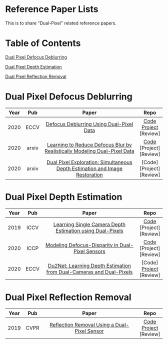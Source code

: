 # Reference Paper Lists

This is to share "Dual-Pixel" related reference papers.

<!-- Use the same format for Repo [Code](github link) <br /> [Project](project link) <br /> [Review](review contents' link) -->
<!-- Review can be the link to ppt / pdf / word that summarizes contents of the paper. -->

# Table of Contents

[Dual Pixel Defocus Deblurring](#dual-pixel-defocus-deblurring)

[Dual Pixel Depth Estimation](#dual-pixel-depth-estimation)

[Dual Pixel Reflection Removal](#dual-pixel-reflection-removal)

# Dual Pixel Defocus Deblurring

|Year|Pub|Paper|Repo|
|:---:|:---:|:---:|:---:|
|2020|ECCV|[Defocus Deblurring Using Dual-Pixel Data](https://arxiv.org/abs/2005.00305)|[Code](https://github.com/Abdullah-Abuolaim/defocus-deblurring-dual-pixel) <br /> [Project](https://www.eecs.yorku.ca/~abuolaim/eccv_2020_dp_defocus_deblurring/) <br /> [Review]|
|2020|arxiv|[Learning to Reduce Defocus Blur by Realistically Modeling Dual-Pixel Data](https://arxiv.org/abs/2012.03255)|[Code](https://github.com/Abdullah-Abuolaim/recurrent-defocus-deblurring-synth-dual-pixel) <br /> [Project] <br /> [Review]|
|2020|arxiv|[Dual Pixel Exploration: Simultaneous Depth Estimation and Image Restoration](https://arxiv.org/abs/2012.00301)|[Code] <br /> [Project] <br /> [Review]|

# Dual Pixel Depth Estimation

|Year|Pub|Paper|Repo|
|:---:|:---:|:---:|:---:|
|2019|ICCV|[Learning Single Camera Depth Estimation using Dual-Pixels](https://arxiv.org/abs/1904.05822)|[Code](https://github.com/google-research/google-research/tree/master/dual_pixels) <br /> [Project] <br /> [Review]|
|2020|ICCP|[Modeling Defocus-Disparity in Dual-Pixel Sensors](https://abhijithpunnappurath.github.io/ICCP2020.pdf)|[Code](https://github.com/abhijithpunnappurath/dual-pixel-defocus-disparity) <br /> [Project] <br /> [Review]|
|2020|ECCV|[Du2Net: Learning Depth Estimation from Dual-Cameras and Dual-Pixels](https://arxiv.org/abs/2003.14299)|[Code] <br /> [Project](https://augmentedperception.github.io/du2net/) <br /> [Review]|

# Dual Pixel Reflection Removal

|Year|Pub|Paper|Repo|
|:---:|:---:|:---:|:---:|
|2019|CVPR|[Reflection Removal Using a Dual-Pixel Sensor](https://openaccess.thecvf.com/content_CVPR_2019/papers/Punnappurath_Reflection_Removal_Using_a_Dual-Pixel_Sensor_CVPR_2019_paper.pdf)|[Code](https://github.com/abhijithpunnappurath/dprr) <br /> [Project](https://abhijithpunnappurath.github.io/dprr.html) <br /> [Review]|
